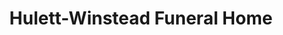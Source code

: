 ---
title: "Hulett-Winstead Funeral Home"
url: /hattiesburg/hulett-winstead-funeral-home/
shop: Bestattungen
---